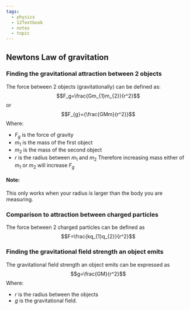 ```yaml
---
tags:
  - physics
  - 12Textbook
  - notes
  - topic
---
```

## Newtons Law of gravitation
### Finding the gravitational attraction between 2 objects
The force between 2 objects (gravitationally) can be defined as:
$$F_g=\frac{Gm_{1}m_{2}}{r^2}$$
or 
$$F_{g}={\frac{GMm}{r^2}}$$
Where:
- $F_{g}$ is the force of gravity
- $m_{1}$ is the mass of the first object
- $m_{2}$ is the mass of the second object
- $r$ is the radius between $m_1$ and $m_2$ 
Therefore increasing mass either of $m_{1}$ or $m_2$ will increase $F_{g}$

#### Note:
This only works when your radius is larger than the body you are measuring. 
### Comparison to attraction between charged particles
The force between 2 charged particles can be defined as
$$F=\frac{kq_{1}q_{2}}{r^2}$$



### Finding the gravitational field strength an object emits
The gravitational field strength an object emits can be expressed as 
$$g=\frac{GM}{r^2}$$
Where:
- $r$ is the radius between the objects
- $g$ is the gravitational field. 


